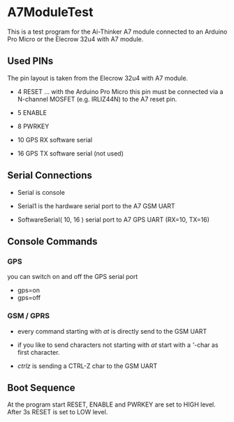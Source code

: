 # A7ModuleTest

This is a test program for the Ai-Thinker A7 module connected to an
Arduino Pro Micro or the Elecrow 32u4 with A7 module.

## Used PINs

The pin layout is taken from the Elecrow 32u4 with A7 module.

- 4 RESET ... with the Arduino Pro Micro this pin must be connected via a N-channel MOSFET (e.g. IRLIZ44N) to the A7 reset pin.

- 5 ENABLE
- 8 PWRKEY

- 10 GPS RX software serial
- 16 GPS TX software serial (not used)


## Serial Connections

- Serial is console

- Serial1 is the hardware serial port to the A7 GSM UART

- SoftwareSerial( 10, 16 ) serial port to A7 GPS UART (RX=10, TX=16)

## Console Commands

### GPS

you can switch on and off the GPS serial port

- gps=on
- gps=off

### GSM / GPRS

- every command starting with *at* is directly send to the GSM UART

- if you like to send characters not starting with *at* start with a *'*-char as first character.

- *ctrlz* is sending a CTRL-Z char to the GSM UART

## Boot Sequence

At the program start RESET, ENABLE and PWRKEY are set to HIGH level. After 3s RESET is set to LOW level.
